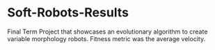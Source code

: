# Soft-Robots-Results
Final Term Project that showcases an evolutionary algorithm to create variable morphology robots. Fitness metric was the average velocity.
